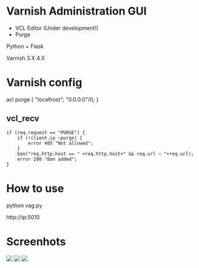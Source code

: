 Varnish Administration GUI 
==========================

* VCL Editor (Under development!)
* Purge

Python + Flask

Varnish 3.X 4.X

Varnish config
==============

acl purge {
    "localhost";
    "0.0.0.0"/0;
}

vcl_recv
--------

    if (req.request == "PURGE") {
        if (!client.ip ~purge) {
            error 405 "Not allowed";
        }
        ban("req.http.host == " +req.http.host+" && req.url ~ "+req.url);
        error 200 "Ban added";
    }

How to use
==========

python vag.py

http://ip:5010

Screenhots
==========
![](http://s29.postimg.org/v3p1ohtlj/tela_3.png)
![](http://s29.postimg.org/lpsrfk93r/tela_x.png)
![](http://s17.postimg.org/e5xhb7ntb/tela1.png)
